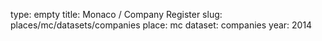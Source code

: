 type: empty
title: Monaco / Company Register
slug: places/mc/datasets/companies
place: mc
dataset: companies
year: 2014
